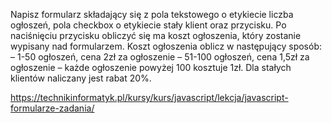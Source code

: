 Napisz formularz składający się z pola tekstowego o etykiecie liczba ogłoszeń, pola checkbox o etykiecie stały klient oraz przycisku. Po naciśnięciu przycisku obliczyć się ma koszt ogłoszenia, który zostanie wypisany nad formularzem. Koszt ogłoszenia oblicz w następujący sposób:
– 1-50 ogłoszeń, cena 2zł za ogłoszenie
– 51-100 ogłoszeń, cena 1,5zł za ogłoszenie
– każde ogłoszenie powyżej 100 kosztuje 1zł.
Dla stałych klientów naliczany jest rabat 20%.

https://technikinformatyk.pl/kursy/kurs/javascript/lekcja/javascript-formularze-zadania/
